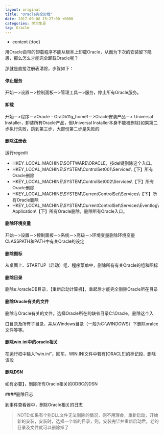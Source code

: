 ```yaml
---
layout: original
title: "Oracle完全卸载"
date: 2017-09-08 15:27:00 +0800 
categories: 学习生涯
tag: Oracle
---
```

* content
{:toc}


用Oracle自带的卸载程序不能从根本上卸载Oracle，从而为下次的安装留下隐患，那么怎么才能完全卸载Oracle呢？

那就是直接注册表清除，步骤如下：
<!-- more -->




#### 停止服务

开始－>设置－>控制面板－>管理工具－>服务，停止所有Oracle服务。

#### 卸载

开始－>程序－>Oracle - OraDb11g_home1－>Oracle安装产品－> Universal Installer，卸装所有Oracle产品，但Universal Installer本身不能被删除[如果第二步执行失败，跳到第三步，大部份第二步是失败的

#### 删除注册表

运行regedit

- HKEY_LOCAL_MACHINE\SOFTWARE\ORACLE，按del键删除这个入口。
- HKEY_LOCAL_MACHINE\SYSTEM\ControlSet001\Services\【下】所有Oracle删除
- HKEY_LOCAL_MACHINE\SYSTEM\ControlSet002\Services\【下】所有Oracle删除
- HKEY_LOCAL_MACHINE\SYSTEM\CurrentControlSet\Services\【下】所有Oracle删除
- HKEY_LOCAL_MACHINE\SYSTEM\CurrentControlSet\Services\Eventlog\Application\【下】所有Oracle删除，删除所有Oracle入口。

#### 删除环境变量

开始－>设置－>控制面板－>系统－>高级－>环境变量删除环境变量CLASSPATH和PATH中有关Oracle的设定

#### 删除图标

从桌面上、STARTUP（启动）组、程序菜单中，删除所有有关Oracle的组和图标 

#### 删除目录

删除e:/oracleDB目录，【重新启动计算机】，重起后才能完全删除Oracle所在目录

#### 删除Oracle有关的文件

删除与Oracle有关的文件，选择Oracle所在的缺省目录C:\Oracle，删除这个入 

口目录及所有子目录，并从Windows目录（一般为C:\WINDOWS）下删除oralce文件等等。

#### 删除win.ini中的oracle相关

在运行框中输入“win.ini”，回车。WIN.INI文件中若有[ORACLE]的标记段，删除该段

#### 删除DSN

如有必要】，删除所有Oracle相关的ODBC的DSN

####删除日志

到事件查看器中，删除Oracle相关的日志

> NOTE:如果有个别DLL文件无法删除的情况，则不用理会，重新启动，开始新的安装，安装时，选择一个新的目录，则，安装完毕并重新启动后，老的目录及文件就可以删除掉了


